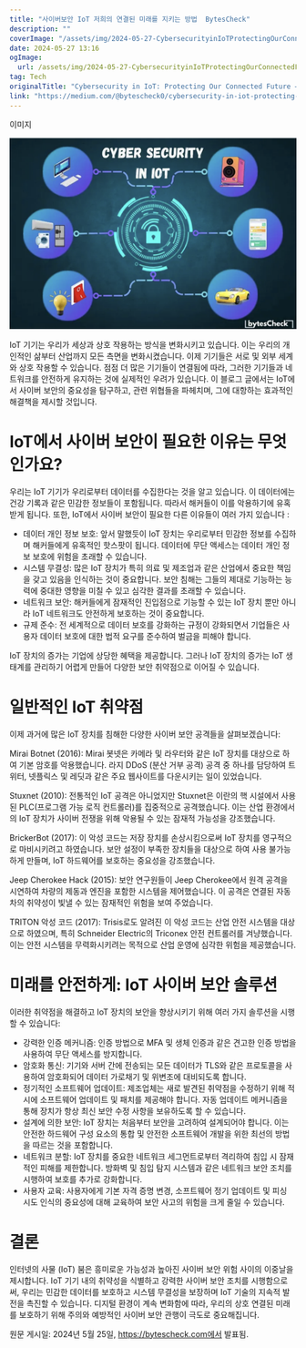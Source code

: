 ```yaml
---
title: "사이버보안 IoT 저희의 연결된 미래를 지키는 방법  BytesCheck"
description: ""
coverImage: "/assets/img/2024-05-27-CybersecurityinIoTProtectingOurConnectedFutureBytesCheck_0.png"
date: 2024-05-27 13:16
ogImage:
  url: /assets/img/2024-05-27-CybersecurityinIoTProtectingOurConnectedFutureBytesCheck_0.png
tag: Tech
originalTitle: "Cybersecurity in IoT: Protecting Our Connected Future — BytesCheck"
link: "https://medium.com/@bytescheck0/cybersecurity-in-iot-protecting-our-connected-future-bytescheck-dad7665a8d0e"
---
```


이미지


![이미지](/assets/img/2024-05-27-CybersecurityinIoTProtectingOurConnectedFutureBytesCheck_0.png)


IoT 기기는 우리가 세상과 상호 작용하는 방식을 변화시키고 있습니다. 이는 우리의 개인적인 삶부터 산업까지 모든 측면을 변화시켰습니다. 이제 기기들은 서로 및 외부 세계와 상호 작용할 수 있습니다. 점점 더 많은 기기들이 연결됨에 따라, 그러한 기기들과 네트워크를 안전하게 유지하는 것에 실제적인 우려가 있습니다. 이 블로그 글에서는 IoT에서 사이버 보안의 중요성을 탐구하고, 관련 위협들을 파헤치며, 그에 대항하는 효과적인 해결책을 제시할 것입니다.

# IoT에서 사이버 보안이 필요한 이유는 무엇인가요?

우리는 IoT 기기가 우리로부터 데이터를 수집한다는 것을 알고 있습니다. 이 데이터에는 건강 기록과 같은 민감한 정보들이 포함됩니다. 따라서 해커들이 이를 악용하기에 유혹받게 됩니다. 또한, IoT에서 사이버 보안이 필요한 다른 이유들이 여러 가지 있습니다 :

<div class="content-ad"></div>

- 데이터 개인 정보 보호: 앞서 말했듯이 IoT 장치는 우리로부터 민감한 정보를 수집하며 해커들에게 유혹적인 핫스팟이 됩니다. 데이터에 무단 액세스는 데이터 개인 정보 보호에 위험을 초래할 수 있습니다.
- 시스템 무결성: 많은 IoT 장치가 특히 의료 및 제조업과 같은 산업에서 중요한 책임을 갖고 있음을 인식하는 것이 중요합니다. 보안 침해는 그들의 제대로 기능하는 능력에 중대한 영향을 미칠 수 있고 심각한 결과를 초래할 수 있습니다.
- 네트워크 보안: 해커들에게 잠재적인 진입점으로 기능할 수 있는 IoT 장치 뿐만 아니라 IoT 네트워크도 안전하게 보호하는 것이 중요합니다.
- 규제 준수: 전 세계적으로 데이터 보호를 강화하는 규정이 강화되면서 기업들은 사용자 데이터 보호에 대한 법적 요구를 준수하여 벌금을 피해야 합니다.

IoT 장치의 증가는 기업에 상당한 혜택을 제공합니다. 그러나 IoT 장치의 증가는 IoT 생태계를 관리하기 어렵게 만들어 다양한 보안 취약점으로 이어질 수 있습니다.

# 일반적인 IoT 취약점

이제 과거에 많은 IoT 장치를 침해한 다양한 사이버 보안 공격들을 살펴보겠습니다:

<div class="content-ad"></div>

Mirai Botnet (2016): Mirai 봇넷은 카메라 및 라우터와 같은 IoT 장치를 대상으로 하여 기본 암호를 악용했습니다. 라지 DDoS (분산 거부 공격) 공격 중 하나를 담당하여 트위터, 넷플릭스 및 레딧과 같은 주요 웹사이트를 다운시키는 일이 있었습니다.

Stuxnet (2010): 전통적인 IoT 공격은 아니었지만 Stuxnet은 이란의 핵 시설에서 사용된 PLC(프로그램 가능 로직 컨트롤러)를 집중적으로 공격했습니다. 이는 산업 환경에서의 IoT 장치가 사이버 전쟁을 위해 악용될 수 있는 잠재적 가능성을 강조했습니다.

BrickerBot (2017): 이 악성 코드는 저장 장치를 손상시킴으로써 IoT 장치를 영구적으로 마비시키려고 하였습니다. 보안 설정이 부족한 장치들을 대상으로 하여 사용 불가능하게 만들며, IoT 하드웨어를 보호하는 중요성을 강조했습니다.

Jeep Cherokee Hack (2015): 보안 연구원들이 Jeep Cherokee에서 원격 공격을 시연하여 차량의 제동과 엔진을 포함한 시스템을 제어했습니다. 이 공격은 연결된 자동차의 취약성이 빛낼 수 있는 잠재적인 위험을 보여 주었습니다.

<div class="content-ad"></div>

TRITON 악성 코드 (2017): Trisis로도 알려진 이 악성 코드는 산업 안전 시스템을 대상으로 하였으며, 특히 Schneider Electric의 Triconex 안전 컨트롤러를 겨냥했습니다. 이는 안전 시스템을 무력화시키려는 목적으로 산업 운영에 심각한 위험을 제공했습니다.

# 미래를 안전하게: IoT 사이버 보안 솔루션

이러한 취약점을 해결하고 IoT 장치의 보안을 향상시키기 위해 여러 가지 솔루션을 시행할 수 있습니다:

- 강력한 인증 메커니즘: 인증 방법으로 MFA 및 생체 인증과 같은 견고한 인증 방법을 사용하여 무단 액세스를 방지합니다.
- 암호화 통신: 기기와 서버 간에 전송되는 모든 데이터가 TLS와 같은 프로토콜을 사용하여 암호화되어 데이터 가로채기 및 위변조에 대비되도록 합니다.
- 정기적인 소프트웨어 업데이트: 제조업체는 새로 발견된 취약점을 수정하기 위해 적시에 소프트웨어 업데이트 및 패치를 제공해야 합니다. 자동 업데이트 메커니즘을 통해 장치가 항상 최신 보안 수정 사항을 보유하도록 할 수 있습니다.
- 설계에 의한 보안: IoT 장치는 처음부터 보안을 고려하여 설계되어야 합니다. 이는 안전한 하드웨어 구성 요소의 통합 및 안전한 소프트웨어 개발을 위한 최선의 방법을 따르는 것을 포함합니다.
- 네트워크 분할: IoT 장치를 중요한 네트워크 세그먼트로부터 격리하여 침입 시 잠재적인 피해를 제한합니다. 방화벽 및 침입 탐지 시스템과 같은 네트워크 보안 조치를 시행하여 보호를 추가로 강화합니다.
- 사용자 교육: 사용자에게 기본 자격 증명 변경, 소프트웨어 정기 업데이트 및 피싱 시도 인식의 중요성에 대해 교육하여 보안 사고의 위험을 크게 줄일 수 있습니다.

<div class="content-ad"></div>

# 결론

인터넷의 사물 (IoT) 붐은 흥미로운 가능성과 높아진 사이버 보안 위험 사이의 이중날을 제시합니다. IoT 기기 내의 취약성을 식별하고 강력한 사이버 보안 조치를 시행함으로써, 우리는 민감한 데이터를 보호하고 시스템 무결성을 보장하며 IoT 기술의 지속적 발전을 촉진할 수 있습니다. 디지털 환경이 계속 변화함에 따라, 우리의 상호 연결된 미래를 보호하기 위해 주의와 예방적인 사이버 보안 관행이 극도로 중요해집니다.

원문 게시일: 2024년 5월 25일, https://bytescheck.com에서 발표됨.
